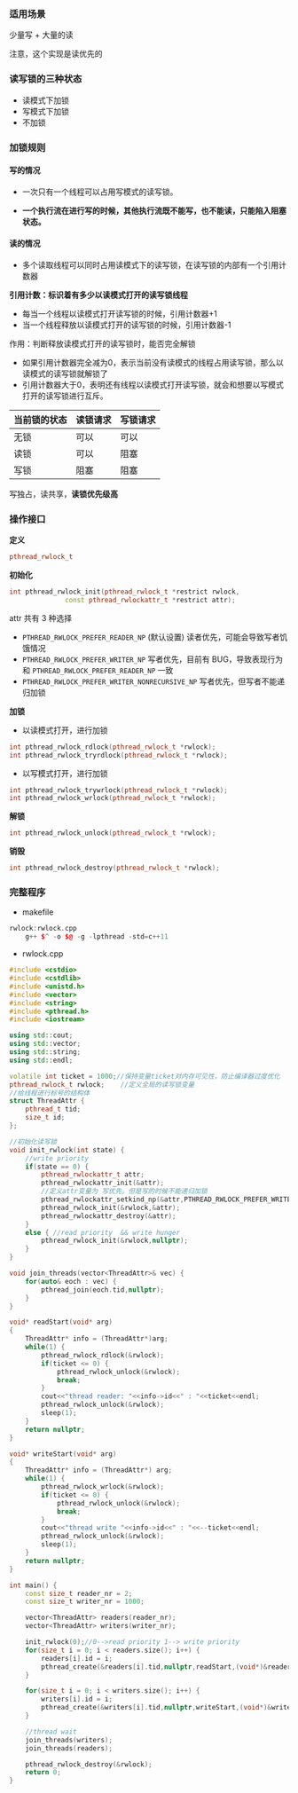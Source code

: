 ### 适用场景

少量写 + 大量的读

注意，这个实现是读优先的

### 读写锁的三种状态

- 读模式下加锁
- 写模式下加锁
- 不加锁

### 加锁规则

#### 写的情况

* 一次只有一个线程可以占用写模式的读写锁。

* **一个执行流在进行写的时候，其他执行流既不能写，也不能读，只能陷入阻塞状态。**

#### 读的情况

* 多个读取线程可以同时占用读模式下的读写锁，在读写锁的内部有一个引用计数器

**引用计数：标识着有多少以读模式打开的读写锁线程**

* 每当一个线程以读模式打开读写锁的时候，引用计数器+1
* 当一个线程释放以读模式打开的读写锁的时候，引用计数器-1

作用：判断释放读模式打开的读写锁时，能否完全解锁

* 如果引用计数器完全减为0，表示当前没有读模式的线程占用读写锁，那么以读模式的读写锁就解锁了
* 引用计数器大于0，表明还有线程以读模式打开读写锁，就会和想要以写模式打开的读写锁进行互斥。
  

| 当前锁的状态 | 读锁请求 | 写锁请求 |
| ------------ | -------- | -------- |
| 无锁         | 可以     | 可以     |
| 读锁         | 可以     | 阻塞     |
| 写锁         | 阻塞     | 阻塞     |

写独占，读共享，**读锁优先级高**



### 操作接口

**定义**

```c++
pthread_rwlock_t
```

**初始化**

```c++
int pthread_rwlock_init(pthread_rwlock_t *restrict rwlock,
              const pthread_rwlockattr_t *restrict attr);
```

attr 共有 3 种选择

* `PTHREAD_RWLOCK_PREFER_READER_NP` (默认设置) 读者优先，可能会导致写者饥饿情况
* `PTHREAD_RWLOCK_PREFER_WRITER_NP` 写者优先，目前有 BUG，导致表现行为和
  `PTHREAD_RWLOCK_PREFER_READER_NP` 一致
* `PTHREAD_RWLOCK_PREFER_WRITER_NONRECURSIVE_NP` 写者优先，但写者不能递归加锁

**加锁**

- 以读模式打开，进行加锁

```c++
int pthread_rwlock_rdlock(pthread_rwlock_t *rwlock);
int pthread_rwlock_tryrdlock(pthread_rwlock_t *rwlock);
```

- 以写模式打开，进行加锁

```c++
int pthread_rwlock_trywrlock(pthread_rwlock_t *rwlock);
int pthread_rwlock_wrlock(pthread_rwlock_t *rwlock);
```

**解锁**

```c++
int pthread_rwlock_unlock(pthread_rwlock_t *rwlock);
```

**销毁**

```c++
int pthread_rwlock_destroy(pthread_rwlock_t *rwlock);
```



### 完整程序

- makefile

```c++
rwlock:rwlock.cpp
    g++ $^ -o $@ -g -lpthread -std=c++11
```

- rwlock.cpp

```c++
#include <cstdio>
#include <cstdlib>
#include <unistd.h>
#include <vector>
#include <string>
#include <pthread.h>
#include <iostream>

using std::cout;
using std::vector;
using std::string;
using std::endl;

volatile int ticket = 1000;//保持变量ticket对内存可见性，防止编译器过度优化
pthread_rwlock_t rwlock;	//定义全局的读写锁变量
//给线程进行标号的结构体
struct ThreadAttr {
    pthread_t tid;
    size_t id;
};

//初始化读写锁
void init_rwlock(int state) {
    //write priority
    if(state == 0) {
        pthread_rwlockattr_t attr;
        pthread_rwlockattr_init(&attr);
        //定义attr变量为 写优先，但是写的时候不能递归加锁
        pthread_rwlockattr_setkind_np(&attr,PTHREAD_RWLOCK_PREFER_WRITER_NONRECURSIVE_NP);
        pthread_rwlock_init(&rwlock,&attr);
        pthread_rwlockattr_destroy(&attr);
    }
    else { //read priority  && write hunger
        pthread_rwlock_init(&rwlock,nullptr);
    }
}

void join_threads(vector<ThreadAttr>& vec) {
    for(auto& eoch : vec) {
        pthread_join(eoch.tid,nullptr);
    }
}

void* readStart(void* arg)
{
    ThreadAttr* info = (ThreadAttr*)arg;
    while(1) {
        pthread_rwlock_rdlock(&rwlock);
        if(ticket <= 0) {
            pthread_rwlock_unlock(&rwlock);
            break;
        }
        cout<<"thread reader: "<<info->id<<" : "<<ticket<<endl;
        pthread_rwlock_unlock(&rwlock);
        sleep(1);
    }
    return nullptr;
}

void* writeStart(void* arg)
{
    ThreadAttr* info = (ThreadAttr*) arg;
    while(1) {
        pthread_rwlock_wrlock(&rwlock);
        if(ticket <= 0) {
            pthread_rwlock_unlock(&rwlock);
            break;
        }
        cout<<"thread write "<<info->id<<" : "<<--ticket<<endl;
        pthread_rwlock_unlock(&rwlock);
        sleep(1);
    }
    return nullptr;
}

int main() {
    const size_t reader_nr = 2;
    const size_t writer_nr = 1000;

    vector<ThreadAttr> readers(reader_nr); 
    vector<ThreadAttr> writers(writer_nr);

    init_rwlock(0);//0-->read priority 1--> write priority
    for(size_t i = 0; i < readers.size(); i++) {
        readers[i].id = i;
        pthread_create(&readers[i].tid,nullptr,readStart,(void*)&readers[i]);
    }

    for(size_t i = 0; i < writers.size(); i++) {
        writers[i].id = i;
        pthread_create(&writers[i].tid,nullptr,writeStart,(void*)&writers[i]);
    }

    //thread wait 
    join_threads(writers);
    join_threads(readers);

    pthread_rwlock_destroy(&rwlock);
    return 0;
}
```

